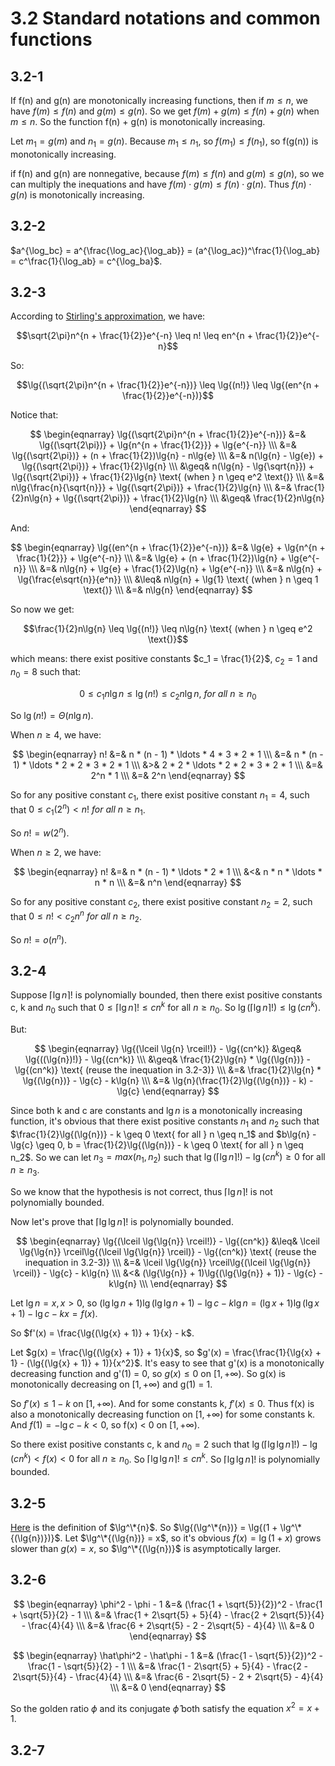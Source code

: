 # 3.2 Standard notations and common functions
## 3.2-1
If f(n) and g(n) are monotonically increasing functions, then if $m \leq n$, we have $f(m) \leq f(n)$ and $g(m) \leq g(n)$. So we get $f(m) + g(m) \leq f(n) + g(n)$ when $m \leq n$. So the function f(n) + g(n) is monotonically increasing.

Let $m_1 = g(m)$ and $n_1 = g(n)$. Because $m_1 \leq n_1$, so $f(m_1) \leq f(n_1)$, so f(g(n)) is monotonically increasing.

if f(n) and g(n) are nonnegative, because $f(m) \leq f(n)$ and $g(m) \leq g(n)$, so we can multiply the inequations and have $f(m) \cdot g(m) \leq f(n) \cdot g(n)$. Thus $f(n) \cdot g(n)$ is monotonically increasing.

## 3.2-2
$a^{\log_bc} = a^{\frac{\log_ac}{\log_ab}} = (a^{\log_ac})^\frac{1}{\log_ab} = c^\frac{1}{\log_ab} = c^{\log_ba}$.

## 3.2-3
According to [Stirling's approximation](https://en.wikipedia.org/wiki/Stirling%27s_approximation), we have:

$$\sqrt{2\pi}n^{n + \frac{1}{2}}e^{-n} \leq n! \leq en^{n + \frac{1}{2}}e^{-n}$$

So:

$$\lg{(\sqrt{2\pi}n^{n + \frac{1}{2}}e^{-n})} \leq \lg{(n!)} \leq \lg{(en^{n + \frac{1}{2}}e^{-n})}$$

Notice that:

$$
\begin{eqnarray}
\lg{(\sqrt{2\pi}n^{n + \frac{1}{2}}e^{-n})} &=& \lg{(\sqrt{2\pi})} + \lg{n^{n + \frac{1}{2}}} + \lg{e^{-n}} \\\
&=& \lg{(\sqrt{2\pi})} + (n + \frac{1}{2})\lg{n} - n\lg{e} \\\
&=& n(\lg{n} - \lg{e}) + \lg{(\sqrt{2\pi})} + \frac{1}{2}\lg{n} \\\
&\geq& n(\lg{n} - \lg{\sqrt{n}}) + \lg{(\sqrt{2\pi})} + \frac{1}{2}\lg{n} \text{ (when } n \geq e^2 \text{)} \\\
&=& n\lg{\frac{n}{\sqrt{n}}} + \lg{(\sqrt{2\pi})} + \frac{1}{2}\lg{n} \\\
&=& \frac{1}{2}n\lg{n} + \lg{(\sqrt{2\pi})} + \frac{1}{2}\lg{n} \\\
&\geq& \frac{1}{2}n\lg{n}
\end{eqnarray}
$$

And:

$$
\begin{eqnarray}
\lg{(en^{n + \frac{1}{2}}e^{-n})} &=& \lg{e} + \lg{n^{n + \frac{1}{2}}} + \lg{e^{-n}} \\\
&=& \lg{e} + (n + \frac{1}{2})\lg{n} + \lg{e^{-n}} \\\
&=& n\lg{n} + \lg{e} + \frac{1}{2}\lg{n} + \lg{e^{-n}} \\\
&=& n\lg{n} + \lg{\frac{e\sqrt{n}}{e^n}} \\\
&\leq& n\lg{n} + \lg{1} \text{ (when } n \geq 1 \text{)} \\\
&=& n\lg{n}
\end{eqnarray}
$$

So now we get:

$$\frac{1}{2}n\lg{n} \leq \lg{(n!)} \leq n\lg{n} \text{ (when } n \geq e^2 \text{)}$$

which means: there exist positive constants $c_1 = \frac{1}{2}$, $c_2 = 1$ and $n_0 = 8$ such that:

$$0 \leq c_1n\lg{n} \leq \lg(n!) \leq c_2n\lg{n},\ for \ all \ n \geq n_0$$

So $\lg{(n!)} = \Theta(n\lg{n})$.

When $n \geq 4$, we have:

$$
\begin{eqnarray}
n! &=& n * (n - 1) * \ldots * 4 * 3 * 2 * 1 \\\
&=& n * (n - 1) * \ldots * 2 * 2 * 3 * 2 * 1 \\\
&>& 2 * 2 * \ldots * 2 * 2 * 3 * 2 * 1 \\\
&=&  2^n * 1 \\\
&=& 2^n
\end{eqnarray}
$$

So for any positive constant $c_1$, there exist positive constant $n_1 = 4$, such that $0 \leq c_1(2^n) < n! \ for\ all\ n \geq n_1$.

So $n! = w(2^n)$.

When $n \geq 2$, we have:

$$
\begin{eqnarray}
n! &=& n * (n - 1) * \ldots * 2 * 1 \\\
&<& n * n * \ldots * n * n \\\
&=&  n^n
\end{eqnarray}
$$

So for any positive constant $c_2$, there exist positive constant $n_2 = 2$, such that $0 \leq n! < c_2n^n \ for\ all\ n \geq n_2$.

So $n! = o(n^n)$.

## 3.2-4
Suppose $\lceil \lg{n} \rceil!$ is polynomially bounded, then there exist positive constants c, k and $n_0$ such that $0 \leq \lceil \lg{n} \rceil! \leq cn^k$ for all $n \geq n_0$. So $\lg{(\lceil \lg{n} \rceil!)} \leq \lg{(cn^k)}$.

But:

$$
\begin{eqnarray}
\lg{(\lceil \lg{n} \rceil!)} - \lg{(cn^k)} &\geq& \lg{((\lg{n})!)} - \lg{(cn^k)} \\\
&\geq& \frac{1}{2}\lg{n} * \lg{(\lg{n})} - \lg{(cn^k)} \text{ (reuse the inequation in 3.2-3)} \\\
&=& \frac{1}{2}\lg{n} * \lg{(\lg{n})} - \lg{c} - k\lg{n} \\\
&=& \lg{n}(\frac{1}{2}\lg{(\lg{n})} - k) - \lg{c}
\end{eqnarray}
$$

Since both k and c are constants and $\lg{n}$ is a monotonically increasing function, it's obvious that there exist positive constants $n_1$ and $n_2$ such that $\frac{1}{2}\lg{(\lg{n})} - k \geq 0 \text{ for all } n \geq n_1$ and $b\lg{n} - \lg{c} \geq 0, b = \frac{1}{2}\lg{(\lg{n})} - k \geq 0 \text{ for all } n \geq n_2$. So we can let $n_3 = max(n_1, n_2)$ such that $\lg{(\lceil \lg{n} \rceil!)} - \lg{(cn^k)} \geq 0 \text{ for all } n \geq n_3$.

So we know that the hypothesis is not correct, thus $\lceil \lg{n} \rceil!$ is not polynomially bounded.

Now let's prove that $\lceil \lg{\lg{n}} \rceil!$ is polynomially bounded.

$$
\begin{eqnarray}
\lg{(\lceil \lg{\lg{n}} \rceil!)} - \lg{(cn^k)} &\leq& \lceil \lg{\lg{n}} \rceil\lg{(\lceil \lg{\lg{n}} \rceil)} - \lg{(cn^k)} \text{ (reuse the inequation in 3.2-3)} \\\
&=& \lceil \lg{\lg{n}} \rceil\lg{(\lceil \lg{\lg{n}} \rceil)} - \lg{c} - k\lg{n} \\\
&<& (\lg{\lg{n}} + 1)\lg{(\lg{\lg{n}} + 1)} - \lg{c} - k\lg{n} \\\
\end{eqnarray}
$$

Let $\lg{n} = x, x > 0$, so $(\lg{\lg{n}} + 1)\lg{(\lg{\lg{n}} + 1)} - \lg{c} - k\lg{n} = (\lg{x} + 1)\lg{(\lg{x} + 1)} - \lg{c} - kx = f(x)$.

So $f'(x) = \frac{\lg{(\lg{x} + 1)} + 1}{x} - k$.

Let $g(x) = \frac{\lg{(\lg{x} + 1)} + 1}{x}$, so $g'(x) = \frac{\frac{1}{\lg{x} + 1} - (\lg{(\lg{x} + 1)} + 1)}{x^2}$. It's easy to see that g'(x) is a monotonically decreasing function and g'(1) = 0, so $g(x) \leq 0 \text{ on } [1, +\infty)$. So g(x) is monotonically decreasing on $[1, +\infty)$ and g(1) = 1.

So $f'(x) \leq 1 - k \text{ on } [1, +\infty)$. And for some constants k, $f'(x) \leq 0$. Thus f(x) is also a monotonically decreasing function on $[1, +\infty)$ for some constants k. And $f(1) = -\lg{c} - k < 0$, so f(x) < 0 on $[1, +\infty)$.

So there exist positive constants c, k and $n_0 = 2$ such that $\lg{(\lceil \lg{\lg{n}} \rceil!)} - \lg{(cn^k)} < f(x) < 0 \text{ for all } n \geq n_0$. So $\lceil \lg{\lg{n}} \rceil! \leq cn^k$. So $\lceil \lg{\lg{n}} \rceil!$ is polynomially bounded.

## 3.2-5
[Here](https://en.wikipedia.org/wiki/Iterated_logarithm) is the definition of $\lg^\*{n}$. So $\lg{(\lg^\*{n})} = \lg{(1 + \lg^\*{(\lg{n})})}$. Let $\lg^\*{(\lg{n})} = x$, so it's obvious $f(x) = \lg{(1 + x)}$ grows slower than $g(x) = x$, so $\lg^\*{(\lg{n})}$ is asymptotically larger.

## 3.2-6
$$
\begin{eqnarray}
\phi^2 - \phi - 1 &=& (\frac{1 + \sqrt{5}}{2})^2 - \frac{1 + \sqrt{5}}{2} - 1 \\\
&=& \frac{1 + 2\sqrt{5} + 5}{4} - \frac{2 + 2\sqrt{5}}{4} - \frac{4}{4} \\\
&=& \frac{6 + 2\sqrt{5} - 2 - 2\sqrt{5} - 4}{4} \\\
&=& 0
\end{eqnarray}
$$

$$
\begin{eqnarray}
\hat\phi^2 - \hat\phi - 1 &=& (\frac{1 - \sqrt{5}}{2})^2 - \frac{1 - \sqrt{5}}{2} - 1 \\\
&=& \frac{1 - 2\sqrt{5} + 5}{4} - \frac{2 - 2\sqrt{5}}{4} - \frac{4}{4} \\\
&=& \frac{6 - 2\sqrt{5} - 2 + 2\sqrt{5} - 4}{4} \\\
&=& 0
\end{eqnarray}
$$

So the golden ratio $\phi$ and its conjugate $\hat\phi$ both satisfy the equation $x^2 = x + 1$.

## 3.2-7
